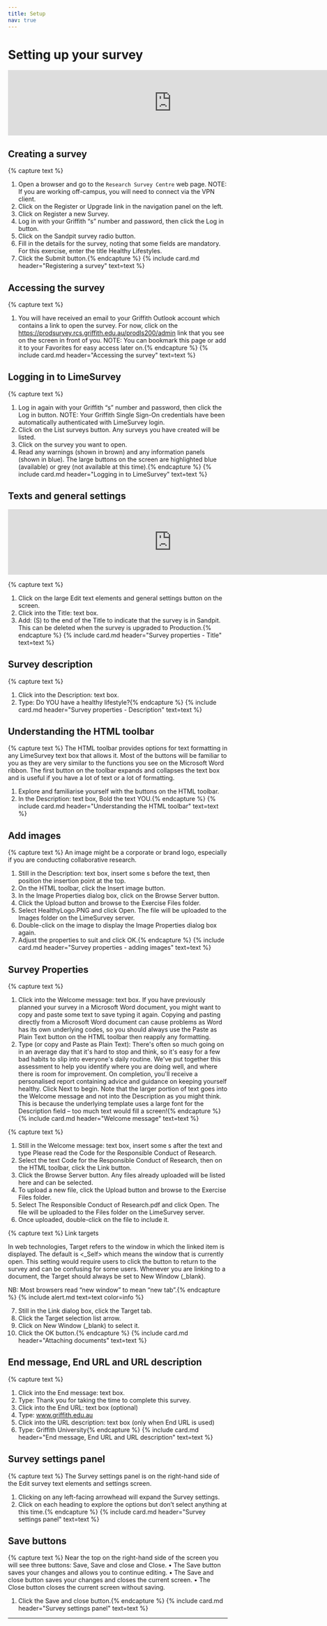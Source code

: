 ```yaml
---
title: Setup
nav: true
---
```


# Setting up your survey 

<iframe width="750" src="https://www.youtube-nocookie.com/embed/JBOgr2e6ggU" frameborder="0" allow="accelerometer; autoplay; encrypted-media; gyroscope; picture-in-picture" allowfullscreen></iframe>

## Creating a survey

{% capture text %}
1.	Open a browser and go to the `Research Survey Centre` web page.
NOTE:  If you are working off-campus, you will need to connect via the VPN client.
2.	Click on the Register or Upgrade link in the navigation panel on the left.
3.	Click on Register a new Survey.
4.	Log in with your Griffith “s” number and password, then click the Log in button.
5.	Click on the Sandpit survey radio button.
6.	Fill in the details for the survey, noting that some fields are mandatory.  For this exercise, enter the title Healthy Lifestyles.
7.	Click the Submit button.{% endcapture %}
{% include card.md header="Registering a survey" text=text %}

## Accessing the survey

{% capture text %}
1.	You will have received an email to your Griffith Outlook account which contains a link to open the survey.  For now, click on the https://prodsurvey.rcs.griffith.edu.au/prodls200/admin link that you see on the screen in front of you.
NOTE:  You can bookmark this page or add it to your Favorites for easy access later on.{% endcapture %}
{% include card.md header="Accessing the survey" text=text %}

## Logging in to LimeSurvey

{% capture text %}
1.	Log in again with your Griffith “s” number and password, then click the Log in button.
NOTE:  Your Griffith Single Sign-On credentials have been automatically authenticated with LimeSurvey login.
2.	Click on the List surveys button.  Any surveys you have created will be listed.
3.	Click on the survey you want to open.
4.	Read any warnings (shown in brown) and any information panels (shown in blue).  The large buttons on the screen are highlighted blue (available) or grey (not available at this time).{% endcapture %}
{% include card.md header="Logging in to LimeSurvey" text=text %}


## Texts and general settings

<iframe width="750" src="https://www.youtube-nocookie.com/embed/OXf8LPtgPOw" frameborder="0" allow="accelerometer; autoplay; encrypted-media; gyroscope; picture-in-picture" allowfullscreen></iframe>

{% capture text %}
1.	Click on the large Edit text elements and general settings button on the screen.
2.	Click into the Title: text box.
3.	Add:    (S)    to the end of the Title to indicate that the survey is in Sandpit. This can be deleted when the survey is upgraded to Production.{% endcapture %}
{% include card.md header="Survey properties - Title" text=text %}
 
## Survey description

{% capture text %}
1.	Click into the Description: text box.
2.	Type:    Do YOU have a healthy lifestyle?{% endcapture %}
{% include card.md header="Survey properties - Description" text=text %}


## Understanding the HTML toolbar

{% capture text %}
The HTML toolbar provides options for text formatting in any LimeSurvey text box that allows it.  Most of the buttons will be familiar to you as they are very similar to the functions you see on the Microsoft Word ribbon.
The first button on the toolbar expands and collapses the text box and is useful if you have a lot of text or a lot of formatting.
1.	Explore and familiarise yourself with the buttons on the HTML toolbar.
2.	In the Description: text box, Bold the text YOU.{% endcapture %}
{% include card.md header="Understanding the HTML toolbar" text=text %}


## Add images

{% capture text %}
An image might be a corporate or brand logo, especially if you are conducting collaborative research.
1.	Still in the Description: text box, insert some <Enter>s before the text, then position the insertion point at the top.
2.	On the HTML toolbar, click the Insert image button.
3.	In the Image Properties dialog box, click on the Browse Server button.
4.	Click the Upload button and browse to the Exercise Files folder.
5.	Select HealthyLogo.PNG and click Open.  The file will be uploaded to the Images folder on the LimeSurvey server.
6.	Double-click on the image to display the Image Properties dialog box again.
7.	Adjust the properties to suit and click OK.{% endcapture %}
{% include card.md header="Survey properties - adding images" text=text %}


## Survey Properties

{% capture text %}
1.	Click into the Welcome message: text box.
If you have previously planned your survey in a Microsoft Word document, you might want to copy and paste some text to save typing it again.  Copying and pasting directly from a Microsoft Word document can cause problems as Word has its own underlying codes, so you should always use the Paste as Plain Text button on the HTML toolbar then reapply any formatting.
2.	Type (or copy and Paste as Plain Text):
There's often so much going on in an average day that it's hard to stop and think, so it's easy for a few bad habits to slip into everyone's daily routine.
We've put together this assessment to help you identify where you are doing well, and where there is room for improvement. On completion, you'll receive a personalised report containing advice and guidance on keeping yourself healthy.
Click Next to begin.
Note that the larger portion of text goes into the Welcome message and not into the Description as you might think.  This is because the underlying template uses a large font for the Description field – too much text would fill a screen!{% endcapture %}
{% include card.md header="Welcome message" text=text %}


{% capture text %}
1.	Still in the Welcome message: text box, insert some <Enter>s after the text and type Please read the Code for the Responsible Conduct of Research.
2.	Select the text Code for the Responsible Conduct of Research, then on the HTML toolbar, click the Link button.
3.	Click the Browse Server button.  Any files already uploaded will be listed here and can be selected.
4.	To upload a new file, click the Upload button and browse to the Exercise Files folder.
5.	Select The Responsible Conduct of Research.pdf and click Open.  The file will be uploaded to the Files folder on the LimeSurvey server.
6.	Once uploaded, double-click on the file to include it.



{% capture text %}
Link targets

In web technologies, Target refers to the window in which the linked item is displayed.  The default is <_Self> which means the window that is currently open.  This setting would require users to click the <Back> button to return to the survey and can be confusing for some users.  Whenever you are linking to a document, the Target should always be set to New Window (_blank).

NB: Most browsers read “new window” to mean “new tab”.{% endcapture %}
{% include alert.md text=text color=info %}


7.	Still in the Link dialog box, click the Target tab.
8.	Click the Target selection list arrow.
9.	Click on New Window (_blank) to select it.
10.	Click the OK button.{% endcapture %}
{% include card.md header="Attaching documents" text=text %}
 
## End message, End URL and URL description

{% capture text %}
1.	Click into the End message: text box.
2.	Type:    Thank you for taking the time to complete this survey.
3.	Click into the End URL: text box (optional)
4.	Type:    www.griffith.edu.au
5.	Click into the URL description: text box (only when End URL is used)
6.	Type:    Griffith University{% endcapture %}
{% include card.md header="End message, End URL and URL description" text=text %}


## Survey settings panel

{% capture text %}
The Survey settings panel is on the right-hand side of the Edit survey text elements and settings screen.
1.	Clicking on any left-facing arrowhead will expand the Survey settings.
2.	Click on each heading to explore the options but don’t select anything at this time.{% endcapture %}
{% include card.md header="Survey settings panel" text=text %}


## Save buttons

{% capture text %}
Near the top on the right-hand side of the screen you will see three buttons:  Save, Save and close and Close.
•	The Save button saves your changes and allows you to continue editing.
•	The Save and close button saves your changes and closes the current screen.
•	The Close button closes the current screen without saving.

1.	Click the Save and close button.{% endcapture %}
{% include card.md header="Survey settings panel" text=text %}

---
